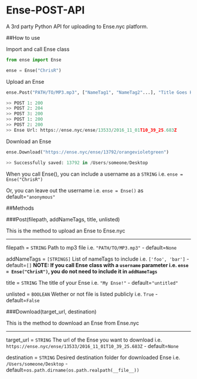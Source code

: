 # Ense-POST-API

A 3rd party Python API for uploading to Ense.nyc platform.

##How to use

Import and call Ense class

```python
from ense import Ense

ense = Ense("ChrisR")
```

Upload an Ense

```python
ense.Post("PATH/TO/MP3.mp3", ["NameTag1", "NameTag2"...], "Title Goes Here!")

>> POST 1: 200
>> POST 2: 204
>> POST 3: 200
>> POST 1: 200
>> POST 2: 200
>> Ense Url: https://ense.nyc/ense/13533/2016_11_01T10_39_25.683Z
```

Download an Ense

```python
ense.Download("https://ense.nyc/ense/13792/orangevioletgreen")

>> Successfully saved: 13792 in /Users/someone/Desktop

```

When you call Ense(), you can include a username as a `STRING` i.e. `ense = Ense("ChrisR")`

Or, you can leave out the username i.e. `ense = Ense()` as default=`"anonymous"`

##Methods

###Post(filepath, addNameTags, title, unlisted)

This is the method to upload an Ense to Ense.nyc

---

filepath = `STRING` Path to mp3 file i.e. `"PATH/TO/MP3.mp3"` - default=`None` 

addNameTags = `[STRINGS]` List of nameTags to include i.e. `['foo', 'bar']` - default=`[]`
**NOTE: If you call Ense class with a `username` parameter i.e. `ense = Ense("ChrisR")`, you do not need to include it in `addNameTags`**

title = `STRING` The title of your Ense i.e. `"My Ense!"` - default=`"untitled"` 

unlisted = `BOOLEAN` Wether or not file is listed publicly i.e. `True` - default=`False`

###Download(target_url, destination)

This is the method to download an Ense from Ense.nyc

---

target_url = `STRING` The url of the Ense you want to download i.e. `https://ense.nyc/ense/13533/2016_11_01T10_39_25.683Z` - default=`None`

destination = `STRING` Desired destination folder for downloaded Ense i.e. `/Users/someone/Desktop` - default=`os.path.dirname(os.path.realpath(__file__))`
